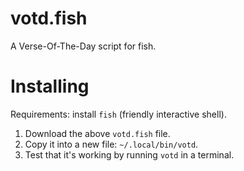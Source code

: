 # votd.fish
A Verse-Of-The-Day script for fish.

# Installing

Requirements: install `fish` (friendly interactive shell).

1) Download the above `votd.fish` file.
2) Copy it into a new file: `~/.local/bin/votd`.
3) Test that it's working by running `votd` in a terminal.
